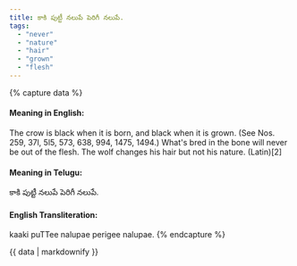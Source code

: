 ```yaml
---
title: కాకి పుట్టీ నలుపే పెరిగీ నలుపే.
tags:
  - "never"
  - "nature"
  - "hair"
  - "grown"
  - "flesh"
---
```


{% capture data %}
#### Meaning in English:
The crow is black when it is born, and black when it is grown.
(See Nos. 259, 37l, 5l5, 573, 638, 994, 1475, 1494.)
What's bred in the bone will never be out of the flesh.
The wolf changes his hair but not his nature. (Latin)[2]

#### Meaning in Telugu:
కాకి పుట్టీ నలుపే పెరిగీ నలుపే.

#### English Transliteration:
kaaki puTTee nalupae perigee nalupae.
{% endcapture %}

{{ data | markdownify }}


